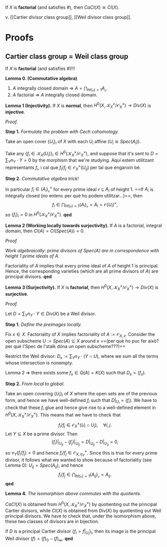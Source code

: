 If $X$ is **factorial** (and satisfies #), then $CaCl(X) \cong Cl(X)$.

v. [[Cartier divisor class group]], [[Weil divisor class group]].
# Proofs

## Cartier class group = Weil class group

If $X$ is **factorial** (and satisfies #)!!!

**Lemma 0. (Commutative algebra)**
1. $A$ integrally closed domain => $A = \bigcap_{ht(\mathfrak{p}) = 1}A_\mathfrak{p}$.
2. $A$ factorial => $A$ integrally closed domain.

**Lemma 1 (Injectivity).** If $X$ is **normal**, then $H^0(X,\mathcal{K}^\times_X/\mathcal{O}^\times_X) \to Div(X)$ is **injective**.

*Proof.*

**Step 1.** *Formulate the problem with Cech cohomology.*

Take an open cover $\{U_i\}_i$ of $X$ with each $U_i$ affine ($U_i \cong Spec(A_i)$).

Take any $\{f_i \in \mathcal{K}_X(U_i)\}_i \in H^0(\mathcal{K}_X^\times/\mathcal{O}_X^\times)$, and suppose that it's sent to $D = \sum_Y n_Y \cdot Y = 0$ by the morphism that we're studying. Aquí estem utilitzant representants $f_i$, i cal que $f_i/f_j \in \mathcal{O}_X^\times(U_{ij})$ per tal que enganxin bé.

**Step 2.** *Commutative algebra trick!*

In particular $f_i \in (A_i)_\mathfrak{p}^\times$ for every prime ideal $\mathfrak{p} \subseteq A_i$ of height 1. ==If $A_i$ is integrally closed (no entenc per què ho podem utilitzar...)==, then$$f_i \in \bigcap_{ht(\mathfrak{p})=1} (A_i)_\mathfrak{p} = A_i = \mathcal{O}(U_i)^\times,$$so $\{f_i\}_i = 0$ in $H^0(\mathcal{K}_X^\times/\mathcal{O}_X^\times)$. **qed**

**Lemma 2 (Working locally towards surjectivity).** If $A$ is a factorial, integral domain, then $Cl(A) = Cl(Spec(A)) = 0$.

*Proof.*

*Work algebraically: prime divisors of $Spec(A)$ are in correspondence with height 1 prime ideals of $A$.*

Factoriality of $A$ implies that every prime ideal of $A$ of height 1 is principal. Hence, the corresponding varieties (which are all prime divisors of $A$) are principal divisors. **qed**

**Lemma 3 (Surjectivity).** If $X$ is **factorial**, then $H^0(X,\mathcal{K}_X^\times/\mathcal{O}_X^\times) \to Div(X)$ is **surjective**.

*Proof.*

Let $D = \sum_Y n_Y \cdot Y \in Div(X)$ be a Weil divisor.

**Step 1.** *Define the preimages locally.*

Fix $x \in X$. Factoriality of $X$ implies factoriality of $A := \mathcal{O}_{X,x}$. Consider the open subscheme $U := Spec(A) \subseteq X$ around $x$ ==(per què ho puc fer això? per què l'Spec de l'stalk dóna un open subscheme???)==

Restrict the Weil divisor: $D_x := \sum_Y n_Y \cdot (Y \cap U)$, where we sum all the terms whose intersection is nonempty.

Lemma 2 => there exists some $f_x \in Q(A) = K(X)$ such that $D_x = (f_x)$.

**Step 2.** *From local to global.*

Take an open covering $\{U_i\}_i$ of $X$ where the open sets are of the previous form, and hence we have well-defined $f_i$ such that $D|_{U_i} = (f_i)$. We have to check that these $f_i$ glue and hence give rise to a well-defined element in $H^0(X, \mathcal{K}_X^\times/\mathcal{O}_X^\times)$. This means that we have to check that$$f_i/f_j \in \mathcal{O}_X^\times(U_i \cap U_j),\quad \forall i,j.$$
Let $Y \subseteq X$ be a prime divisor. Then$$(f_i)|_{U_{ij}} - (f_j)|_{U_{ij}} = D|_{U_{ij}} - D|_{U_{ij}} = 0,$$so $\nu_Y(f_i/f_j) = 0$ and hence $f_i/f_j \in \mathcal{O}_{X,\eta_Y}^\times$. Since this is true for every prime divisor, it follows what we wanted to show because of factoriality (see Lemma 0): $U_{ij} = Spec(A_{ij})$, and hence$$f_i/f_j \in \bigcap_{ht(\mathfrak{p}) = 1} (A_{ij})_\mathfrak{p} = A_{ij}.$$
**qed**

**Lemma 4.** *The isomorphism above commutes with the quotients.*

$CaCl(X)$ is obtained from $H^0(X,\mathcal{K}_X^\times/\mathcal{O}_X^\times)$ by quotienting out the principal Cartier divisors, while $Cl(X)$ is obtained from $Div(X)$ by quotienting out Weil principal divisors. We have to check that, under the isomorphism above, these two classes of divisors are in bijection.

If $D$ is a principal Cartier divisor $\{f_i = f|_{U_i}\}_i$, then its image is the principal Weil divisor 
$(f) = (f)_0 - (f)_\infty$. **qed**